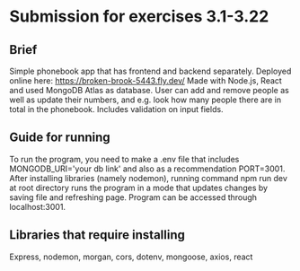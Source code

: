 # Submission for exercises 3.1-3.22

## Brief

Simple phonebook app that has frontend and backend separately. Deployed online here: https://broken-brook-5443.fly.dev/
Made with Node.js, React and used MongoDB Atlas as database. User can add and remove people as well as update their numbers, and e.g. look how many people there are in total in the phonebook. Includes validation on input fields.

## Guide for running

To run the program, you need to make a .env file that includes MONGODB_URI='your db link' and also as a recommendation PORT=3001. After installing libraries (namely nodemon), running command npm run dev at root directory runs the program in a mode that updates changes by saving file and refreshing page. Program can be accessed through localhost:3001.

## Libraries that require installing

Express, nodemon, morgan, cors, dotenv, mongoose, axios, react
